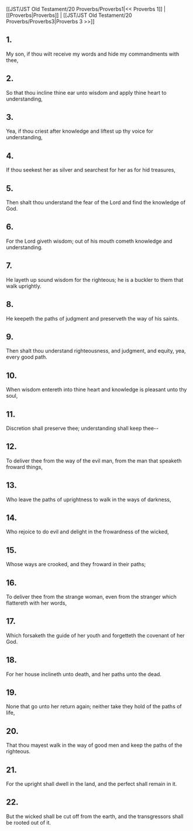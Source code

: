 [[JST/JST Old Testament/20 Proverbs/Proverbs1|<< Proverbs 1]] | [[Proverbs|Proverbs]] | [[JST/JST Old Testament/20 Proverbs/Proverbs3|Proverbs 3 >>]]
## 1.
My son, if thou wilt receive my words and hide my commandments with thee,
## 2.
So that thou incline thine ear unto wisdom and apply thine heart to understanding,
## 3.
Yea, if thou criest after knowledge and liftest up thy voice for understanding,
## 4.
If thou seekest her as silver and searchest for her as for hid treasures,
## 5.
Then shalt thou understand the fear of the Lord and find the knowledge of God.
## 6.
For the Lord giveth wisdom; out of his mouth cometh knowledge and understanding.
## 7.
He layeth up sound wisdom for the righteous; he is a buckler to them that walk uprightly.
## 8.
He keepeth the paths of judgment and preserveth the way of his saints.
## 9.
Then shalt thou understand righteousness, and judgment, and equity, yea, every good path.
## 10.
When wisdom entereth into thine heart and knowledge is pleasant unto thy soul,
## 11.
Discretion shall preserve thee; understanding shall keep thee\--
## 12.
To deliver thee from the way of the evil man, from the man that speaketh froward things,
## 13.
Who leave the paths of uprightness to walk in the ways of darkness,
## 14.
Who rejoice to do evil and delight in the frowardness of the wicked,
## 15.
Whose ways are crooked, and they froward in their paths;
## 16.
To deliver thee from the strange woman, even from the stranger which flattereth with her words,
## 17.
Which forsaketh the guide of her youth and forgetteth the covenant of her God.
## 18.
For her house inclineth unto death, and her paths unto the dead.
## 19.
None that go unto her return again; neither take they hold of the paths of life,
## 20.
That thou mayest walk in the way of good men and keep the paths of the righteous.
## 21.
For the upright shall dwell in the land, and the perfect shall remain in it.
## 22.
But the wicked shall be cut off from the earth, and the transgressors shall be rooted out of it.

